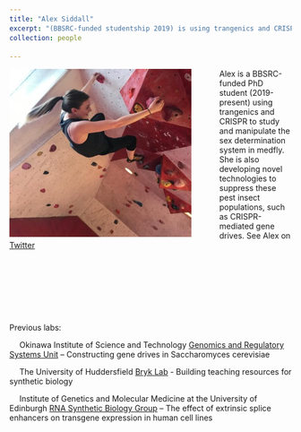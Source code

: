 ```yaml
---
title: "Alex Siddall"  
excerpt: "(BBSRC-funded studentship 2019) is using trangenics and CRISPR to study and manipulate the sex determination system in medfly. She is also developing novel technologies to suppress these pest insect populations, such as CRISPR-mediated gene drives."   
collection: people

---
```


<img src='/images/Alex_profile.jpg' align="left" img style="padding-right: 50px; width:325px;height:300px;"> Alex is a BBSRC-funded PhD student (2019-present)
using trangenics and CRISPR to study and manipulate the sex determination system in medfly. She is also developing novel technologies to suppress these pest insect populations, such as CRISPR-mediated gene drives. See Alex on [Twitter](https://twitter.com/alex_siddall) 

<br><br><br><br><br><br>


Previous labs:

&emsp; Okinawa Institute of Science and Technology 
[Genomics and Regulatory Systems Unit](https://groups.oist.jp/grsu) 
 – Constructing gene drives in Saccharomyces cerevisiae

&emsp; The University of Huddersfield
[Bryk Lab](https://bryklab.net/) -  Building teaching resources for synthetic biology 
                          
&emsp; Institute of Genetics and Molecular Medicine at the University of Edinburgh 
[RNA Synthetic Biology Group](https://www.ed.ac.uk/mrc-human-genetics-unit/research/kudla-group) 
 – The effect of extrinsic splice enhancers on transgene expression in human cell lines 


